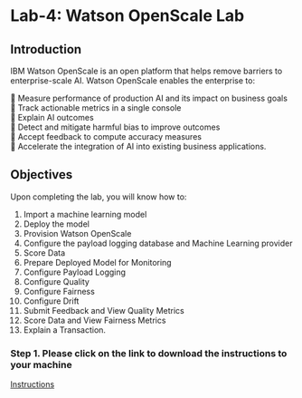 # Lab-4: Watson OpenScale Lab

## Introduction
IBM Watson OpenScale is an open platform that helps remove barriers to enterprise-scale AI. Watson OpenScale enables the enterprise to: 

	Measure performance of production AI and its impact on business goals <br>
	Track actionable metrics in a single console <br>
	Explain AI outcomes <br>
	Detect and mitigate harmful bias to improve outcomes <br>
	Accept feedback to compute accuracy measures <br>
	Accelerate the integration of AI into existing business applications. <br>

## Objectives 

Upon completing the lab, you will know how to:
1.  Import a machine learning model 
2.	Deploy the model 
3.	Provision Watson OpenScale
4.	Configure the payload logging database and Machine Learning provider
5.	Score Data 
6.	Prepare Deployed Model for Monitoring
7.	Configure Payload Logging
8.	Configure Quality
9.	Configure Fairness 
10.	Configure Drift 
11.	Submit Feedback and View Quality Metrics
12.	Score Data and View Fairness Metrics 
13.	Explain a Transaction. 


### Step 1. Please click on the link to download the instructions to your machine

[Instructions](https://github.com/bleonardb3/DS_POT_12-11/raw/master/Lab-4/Watson%20OpenScale%20v2.pdf)

